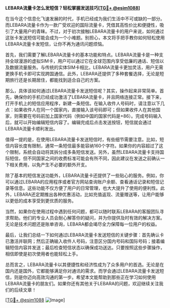 **LEBARA流量卡怎么发短信？轻松掌握发送技巧[[TG💪+ @esim1088](https://t.me/s/esim1088)]**

在当今这个信息化飞速发展的时代，手机已经成为我们生活中不可或缺的一部分。而LEBARA流量卡作为一款广受欢迎的国际流量卡，凭借其高性价比和便捷性，吸引了大量用户的青睐。不过，对于初次接触LEBARA流量卡的用户来说，如何通过这张卡发送短信可能会成为一个小难题。别担心，本文将手把手教你如何轻松使用LEBARA流量卡发短信，让你不再为通讯问题烦恼。

首先，我们需要了解LEBARA流量卡的基本功能和特点。LEBARA流量卡是一种支持全球漫游的虚拟SIM卡，用户可以通过它在全球范围内享受低廉的通话、短信以及数据流量服务。与传统的实体SIM卡相比，LEBARA流量卡更加灵活，用户无需更换手机卡即可实现跨国通信。此外，LEBARA还提供了多种套餐选择，无论是短期旅行还是长期居住，都能找到适合自己的方案。

那么，具体该如何通过LEBARA流量卡发送短信呢？其实，操作起来非常简单。首先，确保你的手机已经成功激活了LEBARA流量卡，并且网络连接正常。接下来，打开手机上的短信应用程序，新建一条短信。在输入收件人号码时，请注意以下几点：如果收件人在同一个国家内，直接输入该号码即可；但如果收件人在其他国家，则需要在号码前加上国家代码（例如中国的国家代码是+86）。完成号码输入后，就可以开始编辑短信内容了。编辑完成后点击发送按钮，短信就会通过LEBARA流量卡顺利发出。

值得一提的是，在使用LEBARA流量卡发送短信时，有些细节需要注意。比如，短信内容长度有限制，通常一条短信最多能容纳160个字符。如果你的内容超过了这个限制，系统会自动将其拆分成多条短信发送。另外，虽然LEBARA流量卡支持国际短信，但不同国家之间的收费标准可能会有所不同，因此建议在发送之前确认一下相关费用，以免产生不必要的额外开支。

除了基本的短信发送功能外，LEBARA流量卡还提供了一些贴心的服务。例如，你可以通过LEBARA的应用程序或者官方网站查询账户余额、查看通话记录和短信记录等信息。这些功能不仅方便了用户的日常管理，也大大提升了使用的便利性。此外，LEBARA还定期推出各种优惠活动，比如充值返现、流量赠送等，让用户能够以更低的成本享受到更优质的服务。

当然，如果你在使用过程中遇到任何问题，都可以随时联系LEBARA的客服团队寻求帮助。他们的专业人员会耐心解答你的疑问，并为你提供及时有效的解决方案。无论是技术问题还是账单咨询，LEBARA都会竭尽全力保障每一位用户的权益。

最后，让我们总结一下如何通过LEBARA流量卡发送短信的关键步骤：首先确认卡已激活并联网；然后正确输入收件人号码，注意区分国内号码和国际号码；接着编辑短信内容并发送；最后检查短信状态以确保成功送达。只要按照这些步骤操作，相信即使是初次使用者也能轻松上手。

总而言之，LEBARA流量卡以其便捷性和经济性成为了众多用户的首选。无论是在国内还是国外，它都能够满足你对通讯的需求。而学会通过LEBARA流量卡发送短信，则是你迈向高效沟通的第一步。希望本文能帮助到那些正在学习如何使用LEBARA流量卡的朋友们。如果你还有其他关于LEBARA的问题，欢迎继续关注我们的后续文章！

[[TG💪+ @esim1088](https://t.me/s/esim1088) ![Image](https://i.postimg.cc/4NQfJmqS/Snipaste-2025-05-13-00-14-12.png)]